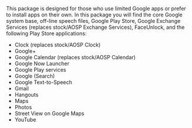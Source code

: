 This package is designed for those who use limited Google apps or prefer to install apps on their own.
In this package you will find the core Google system base, off-line speech files, Google Play Store, Google Exchange Services (replaces stock/AOSP Exchange Services), FaceUnlock, and the following Play Store applications:

* Clock (replaces stock/AOSP Clock)
* Google+
* Google Calendar (replaces stock/AOSP Calendar)
* Google Now Launcher
* Google Play services
* Google (Search)
* Google Text-to-Speech
* Gmail
* Hangouts
* Maps
* Photos
* Street View on Google Maps
* YouTube